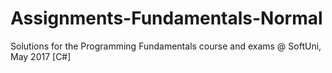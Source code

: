 # Assignments-Fundamentals-Normal
Solutions for the Programming Fundamentals course and exams @ SoftUni, May 2017 [C#] 

